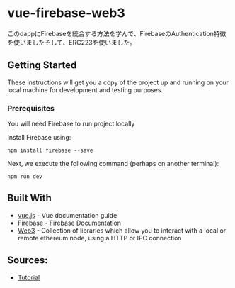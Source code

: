 # vue-firebase-web3
このdappにFirebaseを統合する方法を学んで、FirebaseのAuthentication特徴を使いましたそして、ERC223を使いました。

## Getting Started
These instructions will get you a copy of the project up and running on your local machine for development and testing purposes.

### Prerequisites
You will need Firebase to run project locally

Install Firebase using:

```
npm install firebase --save
```
Next, we execute the following command (perhaps on another terminal):

```
npm run dev
```

## Built With
* [vue.js](https://vuejs.org/v2/guide/) - Vue documentation guide
* [Firebase](https://firebase.google.com/docs/) - Firebase Documentation
* [Web3](https://web3js.readthedocs.io/en/1.0/) - Collection of libraries which allow you to interact with a local or remote ethereum node, using a HTTP or IPC connection

## Sources:
* [Tutorial](https://medium.com/@sebinatx/building-an-ethereum-firebase-user-profile-dapp-part-1-de57d808a3e6)
